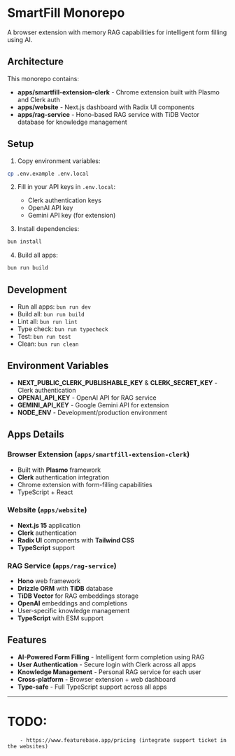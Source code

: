 # SmartFill Monorepo

A browser extension with memory RAG capabilities for intelligent form filling using AI.

## Architecture

This monorepo contains:

- **apps/smartfill-extension-clerk** - Chrome extension built with Plasmo and Clerk auth
- **apps/website** - Next.js dashboard with Radix UI components  
- **apps/rag-service** - Hono-based RAG service with TiDB Vector database for knowledge management

## Setup

1. Copy environment variables:
```bash
cp .env.example .env.local
```

2. Fill in your API keys in `.env.local`:
   - Clerk authentication keys
   - OpenAI API key  
   - Gemini API key (for extension)

3. Install dependencies:
```bash
bun install
```

4. Build all apps:
```bash
bun run build
```

## Development

- Run all apps: `bun run dev`
- Build all: `bun run build`
- Lint all: `bun run lint`
- Type check: `bun run typecheck`
- Test: `bun run test`
- Clean: `bun run clean`

## Environment Variables

- **NEXT_PUBLIC_CLERK_PUBLISHABLE_KEY** & **CLERK_SECRET_KEY** - Clerk authentication
- **OPENAI_API_KEY** - OpenAI API for RAG service
- **GEMINI_API_KEY** - Google Gemini API for extension
- **NODE_ENV** - Development/production environment

## Apps Details

### Browser Extension (`apps/smartfill-extension-clerk`)
- Built with **Plasmo** framework
- **Clerk** authentication integration
- Chrome extension with form-filling capabilities
- TypeScript + React

### Website (`apps/website`) 
- **Next.js 15** application
- **Clerk** authentication
- **Radix UI** components with **Tailwind CSS**
- **TypeScript** support

### RAG Service (`apps/rag-service`)
- **Hono** web framework
- **Drizzle ORM** with **TiDB** database
- **TiDB Vector** for RAG embeddings storage
- **OpenAI** embeddings and completions
- User-specific knowledge management
- **TypeScript** with ESM support

## Features

- **AI-Powered Form Filling** - Intelligent form completion using RAG
- **User Authentication** - Secure login with Clerk across all apps
- **Knowledge Management** - Personal RAG service for each user
- **Cross-platform** - Browser extension + web dashboard
- **Type-safe** - Full TypeScript support across all apps


---

# TODO: 
        - https://www.featurebase.app/pricing (integrate support ticket in the websites)